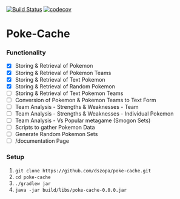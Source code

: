 [![Build Status](https://travis-ci.org/dszopa/poke-cache.svg?branch=master)](https://travis-ci.org/dszopa/poke-cache)
[![codecov](https://codecov.io/gh/dszopa/poke-cache/branch/master/graph/badge.svg)](https://codecov.io/gh/dszopa/poke-cache)

# Poke-Cache

### Functionality
- [x] Storing & Retrieval of Pokemon
- [x] Storing & Retrieval of Pokemon Teams
- [x] Storing & Retrieval of Text Pokemon
- [x] Storing & Retrieval of Random Pokemon
- [ ] Storing & Retrieval of Text Pokemon Teams
- [ ] Conversion of Pokemon & Pokemon Teams to Text Form
- [ ] Team Analysis - Strengths & Weaknesses - Team
- [ ] Team Analysis - Strengths & Weaknesses - Individual Pokemon
- [ ] Team Analysis - Vs Popular metagame (Smogon Sets)
- [ ] Scripts to gather Pokemon Data
- [ ] Generate Random Pokemon Sets
- [ ] /documentation Page

### Setup
1. `git clone https://github.com/dszopa/poke-cache.git`
2.  `cd poke-cache`
3. `./gradlew jar`
4. `java -jar build/libs/poke-cache-0.0.0.jar`
